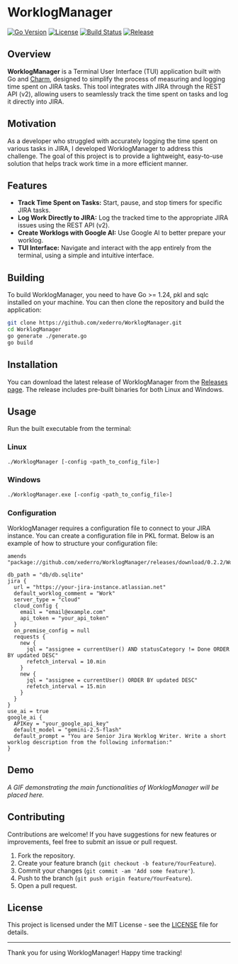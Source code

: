 # WorklogManager

[![Go Version](https://img.shields.io/github/go-mod/go-version/xederro/WorklogManager)](https://golang.org/)
[![License](https://img.shields.io/github/license/xederro/WorklogManager)](LICENSE)
[![Build Status](https://img.shields.io/github/downloads/xederro/WorklogManager/total)](https://github.com/xederro/WorklogManager/releases)
[![Release](https://img.shields.io/github/v/release/xederro/WorklogManager)](https://github.com/xederro/WorklogManager/releases)

## Overview

**WorklogManager** is a Terminal User Interface (TUI) application built with Go and [Charm](https://charm.sh/), designed to simplify the process of measuring and logging time spent on JIRA tasks. This tool integrates with JIRA through the REST API (v2), allowing users to seamlessly track the time spent on tasks and log it directly into JIRA.

## Motivation

As a developer who struggled with accurately logging the time spent on various tasks in JIRA, I developed WorklogManager to address this challenge. The goal of this project is to provide a lightweight, easy-to-use solution that helps track work time in a more efficient manner.

## Features

- **Track Time Spent on Tasks:** Start, pause, and stop timers for specific JIRA tasks.
- **Log Work Directly to JIRA:** Log the tracked time to the appropriate JIRA issues using the REST API (v2).
- **Create Worklogs with Google AI:** Use Google AI to better prepare your worklog.
- **TUI Interface:** Navigate and interact with the app entirely from the terminal, using a simple and intuitive interface.

## Building

To build WorklogManager, you need to have Go >= 1.24, pkl and sqlc installed on your machine. You can then clone the repository and build the application:

```bash
git clone https://github.com/xederro/WorklogManager.git
cd WorklogManager
go generate ./generate.go
go build
```

## Installation
You can download the latest release of WorklogManager from the [Releases page](https://github.com/xederro/WorklogManager/releases). 
The release includes pre-built binaries for both Linux and Windows.

## Usage

Run the built executable from the terminal:

### Linux
```bash
./WorklogManager [-config <path_to_config_file>]
```

### Windows
```bash
./WorklogManager.exe [-config <path_to_config_file>]
```

### Configuration
WorklogManager requires a configuration file to connect to your JIRA instance. You can create a configuration file in PKL format. Below is an example of how to structure your configuration file:

```pkl
amends "package://github.com/xederro/WorklogManager/releases/download/0.2.2/WorklogManager@0.2.2#/Config.pkl"

db_path = "db/db.sqlite"
jira {
  url = "https://your-jira-instance.atlassian.net"
  default_worklog_comment = "Work"
  server_type = "cloud"
  cloud_config {
    email = "email@example.com"
    api_token = "your_api_token"
  }
  on_premise_config = null
  requests {
    new {
      jql = "assignee = currentUser() AND statusCategory != Done ORDER BY updated DESC"
      refetch_interval = 10.min
    }
    new {
      jql = "assignee = currentUser() ORDER BY updated DESC"
      refetch_interval = 15.min
    }
  }
}
use_ai = true
google_ai {
  APIKey = "your_google_api_key"
  default_model = "gemini-2.5-flash"
  default_prompt = "You are Senior Jira Worklog Writer. Write a short worklog description from the following information:"
}
```

## Demo

*A GIF demonstrating the main functionalities of WorklogManager will be placed here.*

## Contributing

Contributions are welcome! If you have suggestions for new features or improvements, feel free to submit an issue or pull request.

1. Fork the repository.
2. Create your feature branch (`git checkout -b feature/YourFeature`).
3. Commit your changes (`git commit -am 'Add some feature'`).
4. Push to the branch (`git push origin feature/YourFeature`).
5. Open a pull request.

## License

This project is licensed under the MIT License - see the [LICENSE](LICENSE) file for details.


---

Thank you for using WorklogManager! Happy time tracking!
